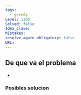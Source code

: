 ```yaml
---
tags:
  - greedy
Level: 1100
Solved: false 
Idea_clave: 
MIstakes: 
resolve_again_obligatory: false
URL: 
---
```


## De que va el problema

- 

### Posibles solucion

